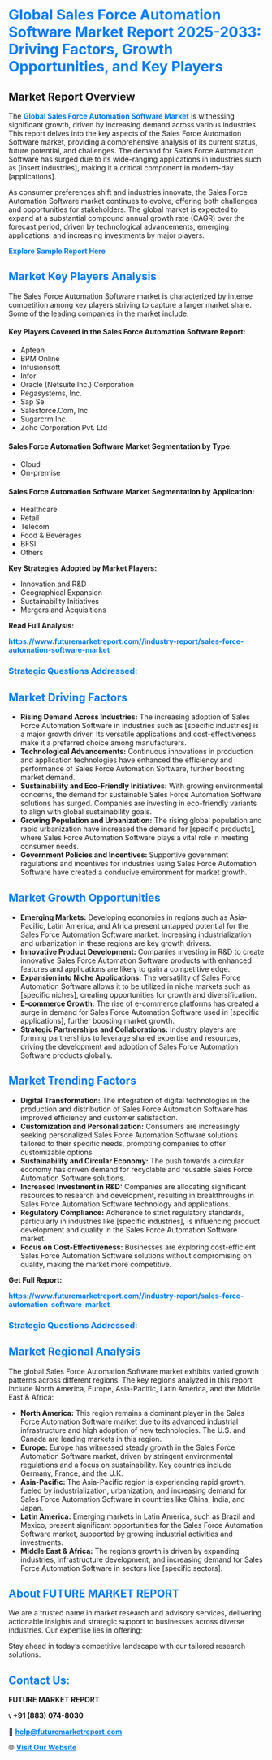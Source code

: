<h1 style="color: #007BFF;">Global Sales Force Automation Software Market Report 2025-2033: Driving Factors, Growth Opportunities, and Key Players</h1>

<section id="overview">
<h2>Market Report Overview</h2>
<p>The <a href="https://www.futuremarketreport.com//industry-report/sales-force-automation-software-market" style="color: #007BFF; text-decoration: none;"><strong>Global Sales Force Automation Software Market</strong></a> is witnessing significant growth, driven by increasing demand across various industries. This report delves into the key aspects of the Sales Force Automation Software market, providing a comprehensive analysis of its current status, future potential, and challenges. The demand for Sales Force Automation Software has surged due to its wide-ranging applications in industries such as [insert industries], making it a critical component in modern-day [applications].</p>
<p>As consumer preferences shift and industries innovate, the Sales Force Automation Software market continues to evolve, offering both challenges and opportunities for stakeholders. The global market is expected to expand at a substantial compound annual growth rate (CAGR) over the forecast period, driven by technological advancements, emerging applications, and increasing investments by major players.</p>
</section>

<section id="overview">
<p><a href="https://www.futuremarketreport.com//request-sample/reportId=55566" style="color: #007BFF; text-decoration: none;"><strong>Explore Sample Report Here</strong></a></p>
</section>

<section id="key-players">
<h2 style="color: #007BFF;">Market Key Players Analysis</h2>
<p>The Sales Force Automation Software market is characterized by intense competition among key players striving to capture a larger market share. Some of the leading companies in the market include:</p>
<h4>Key Players Covered in the Sales Force Automation Software Report:</h4>
<ul><li>Aptean</li><li>BPM Online</li><li>Infusionsoft</li><li>Infor</li><li>Oracle (Netsuite Inc.) Corporation</li><li>Pegasystems, Inc.</li><li>Sap Se</li><li>Salesforce.Com, Inc.</li><li>Sugarcrm Inc.</li><li>Zoho Corporation Pvt. Ltd</li></ul>
<h4>Sales Force Automation Software Market Segmentation by Type:</h4>
<ul><li>Cloud</li><li>On-premise</li></ul>

<h4>Sales Force Automation Software Market Segmentation by Application:</h4>
<ul><li>Healthcare</li><li>Retail</li><li>Telecom</li><li>Food &amp; Beverages</li><li>BFSI</li><li>Others</li></ul>
<p><strong>Key Strategies Adopted by Market Players:</strong></p>
<ul>
<li>Innovation and R&D</li>
<li>Geographical Expansion</li>
<li>Sustainability Initiatives</li>
<li>Mergers and Acquisitions</li>
</ul>
</section>

<section>
<p><strong>Read Full Analysis: </strong></p><a href="https://www.futuremarketreport.com//industry-report/sales-force-automation-software-market" style="color: #007BFF; text-decoration: none;"><strong>https://www.futuremarketreport.com//industry-report/sales-force-automation-software-market</strong></a>
<h3 style="color: #007BFF;">Strategic Questions Addressed:</h3>
</section>

<section id="driving-factors">
<h2 style="color: #007BFF;">Market Driving Factors</h2>
<ul>
<li><strong>Rising Demand Across Industries:</strong> The increasing adoption of Sales Force Automation Software in industries such as [specific industries] is a major growth driver. Its versatile applications and cost-effectiveness make it a preferred choice among manufacturers.</li>
<li><strong>Technological Advancements:</strong> Continuous innovations in production and application technologies have enhanced the efficiency and performance of Sales Force Automation Software, further boosting market demand.</li>
<li><strong>Sustainability and Eco-Friendly Initiatives:</strong> With growing environmental concerns, the demand for sustainable Sales Force Automation Software solutions has surged. Companies are investing in eco-friendly variants to align with global sustainability goals.</li>
<li><strong>Growing Population and Urbanization:</strong> The rising global population and rapid urbanization have increased the demand for [specific products], where Sales Force Automation Software plays a vital role in meeting consumer needs.</li>
<li><strong>Government Policies and Incentives:</strong> Supportive government regulations and incentives for industries using Sales Force Automation Software have created a conducive environment for market growth.</li>
</ul>
</section>

<section id="growth-opportunities">
<h2 style="color: #007BFF;">Market Growth Opportunities</h2>
<ul>
<li><strong>Emerging Markets:</strong> Developing economies in regions such as Asia-Pacific, Latin America, and Africa present untapped potential for the Sales Force Automation Software market. Increasing industrialization and urbanization in these regions are key growth drivers.</li>
<li><strong>Innovative Product Development:</strong> Companies investing in R&D to create innovative Sales Force Automation Software products with enhanced features and applications are likely to gain a competitive edge.</li>
<li><strong>Expansion into Niche Applications:</strong> The versatility of Sales Force Automation Software allows it to be utilized in niche markets such as [specific niches], creating opportunities for growth and diversification.</li>
<li><strong>E-commerce Growth:</strong> The rise of e-commerce platforms has created a surge in demand for Sales Force Automation Software used in [specific applications], further boosting market growth.</li>
<li><strong>Strategic Partnerships and Collaborations:</strong> Industry players are forming partnerships to leverage shared expertise and resources, driving the development and adoption of Sales Force Automation Software products globally.</li>
</ul>
</section>

<section id="trending-factors">
<h2 style="color: #007BFF;">Market Trending Factors</h2>
<ul>
<li><strong>Digital Transformation:</strong> The integration of digital technologies in the production and distribution of Sales Force Automation Software has improved efficiency and customer satisfaction.</li>
<li><strong>Customization and Personalization:</strong> Consumers are increasingly seeking personalized Sales Force Automation Software solutions tailored to their specific needs, prompting companies to offer customizable options.</li>
<li><strong>Sustainability and Circular Economy:</strong> The push towards a circular economy has driven demand for recyclable and reusable Sales Force Automation Software solutions.</li>
<li><strong>Increased Investment in R&D:</strong> Companies are allocating significant resources to research and development, resulting in breakthroughs in Sales Force Automation Software technology and applications.</li>
<li><strong>Regulatory Compliance:</strong> Adherence to strict regulatory standards, particularly in industries like [specific industries], is influencing product development and quality in the Sales Force Automation Software market.</li>
<li><strong>Focus on Cost-Effectiveness:</strong> Businesses are exploring cost-efficient Sales Force Automation Software solutions without compromising on quality, making the market more competitive.</li>
</ul>
</section>

<section>
<p><strong>Get Full Report: </strong></p><a href="https://www.futuremarketreport.com//industry-report/sales-force-automation-software-market" style="color: #007BFF; text-decoration: none;"><strong>https://www.futuremarketreport.com//industry-report/sales-force-automation-software-market</strong></a>
<h3 style="color: #007BFF;">Strategic Questions Addressed:</h3>
</section>


<section id="regional-analysis">
<h2 style="color: #007BFF;">Market Regional Analysis</h2>
<p>The global Sales Force Automation Software market exhibits varied growth patterns across different regions. The key regions analyzed in this report include North America, Europe, Asia-Pacific, Latin America, and the Middle East & Africa:</p>
<ul>
<li><strong>North America:</strong> This region remains a dominant player in the Sales Force Automation Software market due to its advanced industrial infrastructure and high adoption of new technologies. The U.S. and Canada are leading markets in this region.</li>
<li><strong>Europe:</strong> Europe has witnessed steady growth in the Sales Force Automation Software market, driven by stringent environmental regulations and a focus on sustainability. Key countries include Germany, France, and the U.K.</li>
<li><strong>Asia-Pacific:</strong> The Asia-Pacific region is experiencing rapid growth, fueled by industrialization, urbanization, and increasing demand for Sales Force Automation Software in countries like China, India, and Japan.</li>
<li><strong>Latin America:</strong> Emerging markets in Latin America, such as Brazil and Mexico, present significant opportunities for the Sales Force Automation Software market, supported by growing industrial activities and investments.</li>
<li><strong>Middle East & Africa:</strong> The region’s growth is driven by expanding industries, infrastructure development, and increasing demand for Sales Force Automation Software in sectors like [specific sectors].</li>
</ul>
</section>

<footer>
<h2 style="color: #007BFF;">About FUTURE MARKET REPORT</h2>
<p>We are a trusted name in market research and advisory services, delivering actionable insights and strategic support to businesses across diverse industries. Our expertise lies in offering:</p>

<p>Stay ahead in today’s competitive landscape with our tailored research solutions.</p>

<h2 style="color: #007BFF;">Contact Us:</h2>
<p><strong>FUTURE MARKET REPORT</strong></p>
<p>📞 <strong>+91 (883) 074-8030</strong></p>
<p>📧 <strong><a href="mailto:help@futuremarketreport.com" style="color: #007BFF;">help@futuremarketreport.com</a></strong></p>
<p>🌐 <strong><a href="https://www.futuremarketreport.com/" style="color: #007BFF;">Visit Our Website</a></strong></p>
</footer>